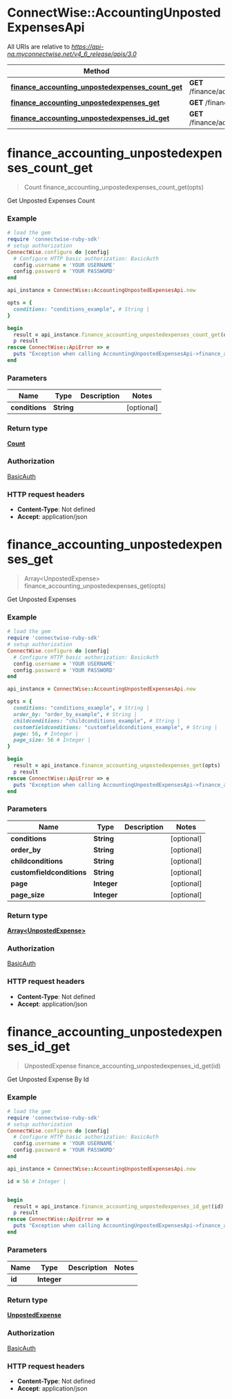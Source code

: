 # ConnectWise::AccountingUnpostedExpensesApi

All URIs are relative to *https://api-na.myconnectwise.net/v4_6_release/apis/3.0*

Method | HTTP request | Description
------------- | ------------- | -------------
[**finance_accounting_unpostedexpenses_count_get**](AccountingUnpostedExpensesApi.md#finance_accounting_unpostedexpenses_count_get) | **GET** /finance/accounting/unpostedexpenses/count | 
[**finance_accounting_unpostedexpenses_get**](AccountingUnpostedExpensesApi.md#finance_accounting_unpostedexpenses_get) | **GET** /finance/accounting/unpostedexpenses | 
[**finance_accounting_unpostedexpenses_id_get**](AccountingUnpostedExpensesApi.md#finance_accounting_unpostedexpenses_id_get) | **GET** /finance/accounting/unpostedexpenses/{id} | 


# **finance_accounting_unpostedexpenses_count_get**
> Count finance_accounting_unpostedexpenses_count_get(opts)



Get Unposted Expenses Count

### Example
```ruby
# load the gem
require 'connectwise-ruby-sdk'
# setup authorization
ConnectWise.configure do |config|
  # Configure HTTP basic authorization: BasicAuth
  config.username = 'YOUR USERNAME'
  config.password = 'YOUR PASSWORD'
end

api_instance = ConnectWise::AccountingUnpostedExpensesApi.new

opts = { 
  conditions: "conditions_example", # String | 
}

begin
  result = api_instance.finance_accounting_unpostedexpenses_count_get(opts)
  p result
rescue ConnectWise::ApiError => e
  puts "Exception when calling AccountingUnpostedExpensesApi->finance_accounting_unpostedexpenses_count_get: #{e}"
end
```

### Parameters

Name | Type | Description  | Notes
------------- | ------------- | ------------- | -------------
 **conditions** | **String**|  | [optional] 

### Return type

[**Count**](Count.md)

### Authorization

[BasicAuth](../README.md#BasicAuth)

### HTTP request headers

 - **Content-Type**: Not defined
 - **Accept**: application/json



# **finance_accounting_unpostedexpenses_get**
> Array&lt;UnpostedExpense&gt; finance_accounting_unpostedexpenses_get(opts)



Get Unposted Expenses

### Example
```ruby
# load the gem
require 'connectwise-ruby-sdk'
# setup authorization
ConnectWise.configure do |config|
  # Configure HTTP basic authorization: BasicAuth
  config.username = 'YOUR USERNAME'
  config.password = 'YOUR PASSWORD'
end

api_instance = ConnectWise::AccountingUnpostedExpensesApi.new

opts = { 
  conditions: "conditions_example", # String | 
  order_by: "order_by_example", # String | 
  childconditions: "childconditions_example", # String | 
  customfieldconditions: "customfieldconditions_example", # String | 
  page: 56, # Integer | 
  page_size: 56 # Integer | 
}

begin
  result = api_instance.finance_accounting_unpostedexpenses_get(opts)
  p result
rescue ConnectWise::ApiError => e
  puts "Exception when calling AccountingUnpostedExpensesApi->finance_accounting_unpostedexpenses_get: #{e}"
end
```

### Parameters

Name | Type | Description  | Notes
------------- | ------------- | ------------- | -------------
 **conditions** | **String**|  | [optional] 
 **order_by** | **String**|  | [optional] 
 **childconditions** | **String**|  | [optional] 
 **customfieldconditions** | **String**|  | [optional] 
 **page** | **Integer**|  | [optional] 
 **page_size** | **Integer**|  | [optional] 

### Return type

[**Array&lt;UnpostedExpense&gt;**](UnpostedExpense.md)

### Authorization

[BasicAuth](../README.md#BasicAuth)

### HTTP request headers

 - **Content-Type**: Not defined
 - **Accept**: application/json



# **finance_accounting_unpostedexpenses_id_get**
> UnpostedExpense finance_accounting_unpostedexpenses_id_get(id)



Get Unposted Expense By Id

### Example
```ruby
# load the gem
require 'connectwise-ruby-sdk'
# setup authorization
ConnectWise.configure do |config|
  # Configure HTTP basic authorization: BasicAuth
  config.username = 'YOUR USERNAME'
  config.password = 'YOUR PASSWORD'
end

api_instance = ConnectWise::AccountingUnpostedExpensesApi.new

id = 56 # Integer | 


begin
  result = api_instance.finance_accounting_unpostedexpenses_id_get(id)
  p result
rescue ConnectWise::ApiError => e
  puts "Exception when calling AccountingUnpostedExpensesApi->finance_accounting_unpostedexpenses_id_get: #{e}"
end
```

### Parameters

Name | Type | Description  | Notes
------------- | ------------- | ------------- | -------------
 **id** | **Integer**|  | 

### Return type

[**UnpostedExpense**](UnpostedExpense.md)

### Authorization

[BasicAuth](../README.md#BasicAuth)

### HTTP request headers

 - **Content-Type**: Not defined
 - **Accept**: application/json



